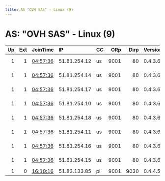 ```yaml
---
title: AS "OVH SAS" - Linux (9)
---
```


# AS: "OVH SAS" - Linux (9)

|   Up |   Ext | JoinTime                                                                                            | IP           | CC   |   ORp |   Dirp | Version   | Contact                   | Nickname   |   eFamMembers |
|-----:|------:|:----------------------------------------------------------------------------------------------------|:-------------|:-----|------:|-------:|:----------|:--------------------------|:-----------|--------------:|
|    1 |     1 | [04:57:36](https://metrics.torproject.org/rs.html#details/023455597DAB689EE84FB3A7BC7FC5F9A3E27FD6) | 51.81.254.12 | us   |  9001 |     80 | 0.4.3.6   | CypherpunkLabs Cypherpunk | Unnamed    |             1 |
|    1 |     1 | [04:57:36](https://metrics.torproject.org/rs.html#details/0BE6EEB76C5641BF5D2E63C49C28CD50D2A40C15) | 51.81.254.14 | us   |  9001 |     80 | 0.4.3.6   | CypherpunkLabs Cypherpunk | Unnamed    |             1 |
|    1 |     1 | [04:57:36](https://metrics.torproject.org/rs.html#details/186FF078A2EE09E8208ACBF4DDB61FFF96AD64B0) | 51.81.254.17 | us   |  9001 |     80 | 0.4.3.6   | CypherpunkLabs Cypherpunk | Unnamed    |             1 |
|    1 |     1 | [04:57:36](https://metrics.torproject.org/rs.html#details/1B1351D85E8328BE21539EA9C0C0317E3A1CE380) | 51.81.254.10 | us   |  9001 |     80 | 0.4.3.6   | CypherpunkLabs Cypherpunk | Unnamed    |             1 |
|    1 |     1 | [04:57:36](https://metrics.torproject.org/rs.html#details/1D515E91312D5F79895D607D6C27392DD5F6A84E) | 51.81.254.18 | us   |  9001 |     80 | 0.4.3.6   | CypherpunkLabs Cypherpunk | Unnamed    |             1 |
|    1 |     1 | [04:57:36](https://metrics.torproject.org/rs.html#details/5A8A80399011B703FDB40E11226A389162DE0DD1) | 51.81.254.11 | us   |  9001 |     80 | 0.4.3.6   | CypherpunkLabs Cypherpunk | Unnamed    |             1 |
|    1 |     1 | [04:57:36](https://metrics.torproject.org/rs.html#details/B6F6B44DF12B2F1B74B666AA48F2BA0E5CFDF169) | 51.81.254.16 | us   |  9001 |     80 | 0.4.3.6   | CypherpunkLabs Cypherpunk | Unnamed    |             1 |
|    1 |     1 | [04:57:36](https://metrics.torproject.org/rs.html#details/D7204D395ED3E4B6F6D81C38D8D6A9241F58250F) | 51.81.254.15 | us   |  9001 |     80 | 0.4.3.6   | CypherpunkLabs Cypherpunk | Unnamed    |             1 |
|    1 |     0 | [16:10:16](https://metrics.torproject.org/rs.html#details/18747512B2DD1AE88C4CA9F6EAEB687A96389666) | 51.83.133.85 | pl   |  9001 |   9030 | 0.4.4.5   | JmVsQ@protonmail.com      | JmVsQ      |             1 |
